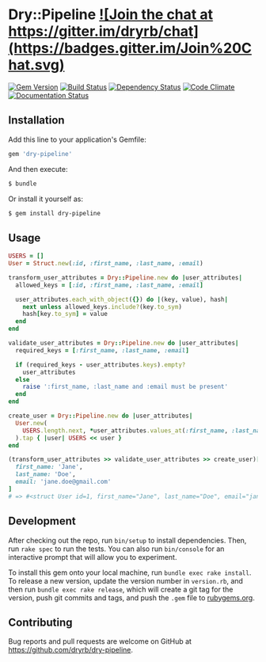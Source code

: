 # Dry::Pipeline <a href="https://gitter.im/dryrb/chat" target="_blank">![Join the chat at https://gitter.im/dryrb/chat](https://badges.gitter.im/Join%20Chat.svg)</a>

<a href="https://rubygems.org/gems/dry-pipeline" target="_blank">![Gem Version](https://badge.fury.io/rb/dry-pipeline.svg)</a>
<a href="https://travis-ci.org/dryrb/dry-pipeline" target="_blank">![Build Status](https://travis-ci.org/dryrb/dry-pipeline.svg?branch=master)</a>
<a href="https://gemnasium.com/dryrb/dry-pipeline" target="_blank">![Dependency Status](https://gemnasium.com/dryrb/dry-pipeline.svg)</a>
<a href="https://codeclimate.com/github/dryrb/dry-pipeline" target="_blank">![Code Climate](https://codeclimate.com/github/dryrb/dry-pipeline/badges/gpa.svg)</a>
<a href="http://inch-ci.org/github/dryrb/dry-pipeline" target="_blank">![Documentation Status](http://inch-ci.org/github/dryrb/dry-pipeline.svg?branch=master&style=flat)</a>

## Installation

Add this line to your application's Gemfile:

```ruby
gem 'dry-pipeline'
```

And then execute:

```sh
$ bundle
```

Or install it yourself as:
```sh
$ gem install dry-pipeline
```

## Usage

```ruby
USERS = []
User = Struct.new(:id, :first_name, :last_name, :email)

transform_user_attributes = Dry::Pipeline.new do |user_attributes|
  allowed_keys = [:id, :first_name, :last_name, :email]

  user_attributes.each_with_object({}) do |(key, value), hash|
    next unless allowed_keys.include?(key.to_sym)
    hash[key.to_sym] = value
  end
end

validate_user_attributes = Dry::Pipeline.new do |user_attributes|
  required_keys = [:first_name, :last_name, :email]

  if (required_keys - user_attributes.keys).empty?
    user_attributes
  else
    raise ':first_name, :last_name and :email must be present'
  end
end

create_user = Dry::Pipeline.new do |user_attributes|
  User.new(
    USERS.length.next, *user_attributes.values_at(:first_name, :last_name, :email)
  ).tap { |user| USERS << user }
end

(transform_user_attributes >> validate_user_attributes >> create_user)[
  first_name: 'Jane',
  last_name: 'Doe',
  email: 'jane.doe@gmail.com'
]
# => #<struct User id=1, first_name="Jane", last_name="Doe", email="jane.doe@gmail.com">
```

## Development

After checking out the repo, run `bin/setup` to install dependencies. Then, run `rake spec` to run the tests. You can also run `bin/console` for an interactive prompt that will allow you to experiment.

To install this gem onto your local machine, run `bundle exec rake install`. To release a new version, update the version number in `version.rb`, and then run `bundle exec rake release`, which will create a git tag for the version, push git commits and tags, and push the `.gem` file to [rubygems.org](https://rubygems.org).

## Contributing

Bug reports and pull requests are welcome on GitHub at https://github.com/dryrb/dry-pipeline.

